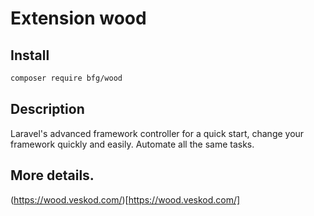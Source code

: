 # Extension wood

## Install
```bash
composer require bfg/wood
```

## Description
Laravel's advanced framework controller for a quick start,
change your framework quickly and easily.
Automate all the same tasks.

## More details.
(https://wood.veskod.com/)[https://wood.veskod.com/]
